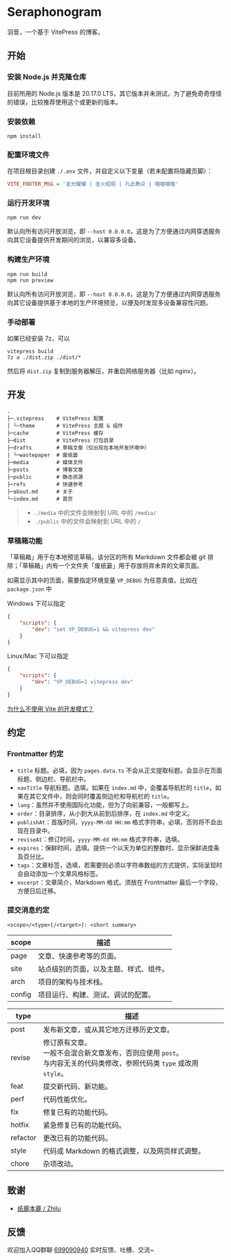 # Seraphonogram

羽音，一个基于 VitePress 的博客。

## 开始

### 安装 Node.js 并克隆仓库

目前所用的 Node.js 版本是 20.17.0 LTS，其它版本并未测试，为了避免奇奇怪怪的错误，比较推荐使用这个或更新的版本。

### 安装依赖

```shell
npm install
```

### 配置环境文件

在项目根目录创建 `./.env` 文件，并自定义以下变量（若未配置将隐藏页脚）：

```ini
VITE_FOOTER_MSG = '圣光耀耀 | 圣火昭昭 | 凡此教众 | 喵喵喵喵'
```

### 运行开发环境

```shell
npm run dev
```

默认向所有访问开放浏览，即 `--host 0.0.0.0`，这是为了方便通过内网穿透服务向其它设备提供开发期间的浏览，以兼容多设备。

### 构建生产环境

```shell
npm run build
npm run preview
```

默认向所有访问开放浏览，即 `--host 0.0.0.0`，这是为了方便通过内网穿透服务向其它设备提供基于本地的生产环境预览，以便及时发现多设备兼容性问题。

### 手动部署

如果已经安装 7z，可以

```shell
vitepress build
7z a ./dist.zip ./dist/*
```

然后将 `dist.zip` 复制到服务器解压，并重启网络服务器（比如 nginx）。

## 开发

```text
.
├─.vitepress    # VitePress 配置
│ └─theme       # VitePress 主题 & 组件
├─cache         # VitePress 缓存
├─dist          # VitePress 打包目录
├─drafts        # 草稿文章（仅出现在本地开发环境中）
│ └─wastepaper  # 废纸篓
├─media         # 媒体文件
├─posts         # 博客文章
├─public        # 静态资源
├─refs          # 快速参考
├─about.md      # 关于
└─index.md      # 首页
```

> - `./media` 中的文件会映射到 URL 中的 `/media/`
> - `./public` 中的文件会映射到 URL 中的 `/`

### 草稿箱功能

「草稿箱」用于在本地预览草稿，该分区的所有 Markdown 文件都会被 git 排除；「草稿箱」内有一个文件夹「废纸篓」用于存放将弃未弃的文章页面。

如需显示其中的页面，需要指定环境变量 `VP_DEBUG` 为任意真值，比如在 `package.json` 中

Windows 下可以指定

```json
{
    "scripts": {
        "dev": "set VP_DEBUG=1 && vitepress dev"
    }
}
```

Linux/Mac 下可以指定

```json
{
    "scripts": {
        "dev": "VP_DEBUG=1 vitepress dev"
    }
}
```

[为什么不使用 Vite 的开发模式？](https://github.com/vuejs/vitepress/discussions/3533)

## 约定

### Frontmatter 约定

- `title` 标题。必填，因为 `pages.data.ts` 不会从正文提取标题。会显示在页面标题、侧边栏、导航栏中。
- `navTitle` 导航标题。选填。如果在 `index.md` 中，会覆盖导航栏的 `title`，如果在其它文件中，则会同时覆盖侧边栏和导航栏的 `title`。
- `lang`：虽然并不使用国际化功能，但为了向前兼容，一般都写上。
- `order`：目录排序，从小到大从前到后排序，在 `index.md` 中定义。
- `publishAt`：首版时间，`yyyy-MM-dd HH:mm` 格式字符串，必填，否则将不会出现在目录中。
- `reviseAt`：修订时间，`yyyy-MM-dd HH:mm` 格式字符串，选填。
- `expires`：保鲜时间，选填。提供一个以天为单位的整数时，显示保鲜进度条及百分比。
- `tags`：文章标签，选填，若需要则必须以字符串数组的方式提供，实际呈现时会自动添加一个文章风格标签。
- `excerpt`：文章简介，Markdown 格式。须放在 Frontmatter 最后一个字段，方便日后迁移。

### 提交消息约定

```text
<scope>/<type>[/<target>]: <short summary>
```

| scope  | 描述                  |
|--------|---------------------|
| page   | 文章、快速参考等的页面。        |
| site   | 站点级别的页面，以及主题、样式、组件。 |
| arch   | 项目的架构与技术栈。          |
| config | 项目运行、构建、测试、调试的配置。   |

| type     | 描述                                                                              |
|----------|---------------------------------------------------------------------------------|
| post     | 发布新文章，或从其它地方迁移历史文章。                                                             |
| revise   | 修订原有文章。<br/>一般不会混合新文章发布，否则应使用 `post`。<br/>与内容无关的代码类修改，参照代码类 `type` 或改用 `style`。 |
| feat     | 提交新代码、新功能。                                                                      |
| perf     | 代码性能优化。                                                                         |
| fix      | 修复已有的功能代码。                                                                      |
| hotfix   | 紧急修复已有的功能代码。                                                                    |
| refactor | 更改已有的功能代码。                                                                      |
| style    | 代码或 Markdown 的格式调整，以及网页样式调整。                                                    |
| chore    | 杂项改动。                                                                           |

## 致谢

- [纸鹿本鹿 / Zhilu](https://github.com/L33Z22L11/)

## 反馈

欢迎加入QQ群聊 [699090940](https://qm.qq.com/q/GEnp3eizCk) 实时反馈、吐槽、交流~

